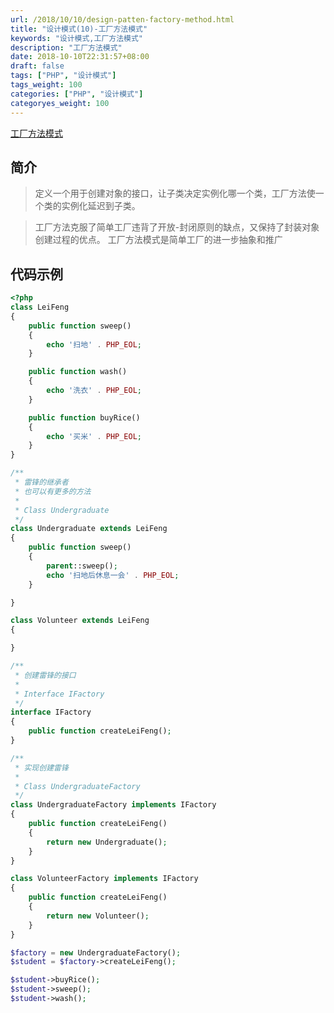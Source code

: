 ```yaml
---
url: /2018/10/10/design-patten-factory-method.html
title: "设计模式(10)-工厂方法模式"
keywords: "设计模式,工厂方法模式"
description: "工厂方法模式"
date: 2018-10-10T22:31:57+08:00
draft: false
tags: ["PHP", "设计模式"]
tags_weight: 100
categories: ["PHP", "设计模式"]
categoryes_weight: 100
---
```


[工厂方法模式](https://github.com/wenjy/design_patten_php/blob/master/src/FactoryMethod.php)

## 简介

> 定义一个用于创建对象的接口，让子类决定实例化哪一个类，工厂方法使一个类的实例化延迟到子类。

> 工厂方法克服了简单工厂违背了开放-封闭原则的缺点，又保持了封装对象创建过程的优点。
工厂方法模式是简单工厂的进一步抽象和推广

## 代码示例

```php
<?php
class LeiFeng
{
    public function sweep()
    {
        echo '扫地' . PHP_EOL;
    }

    public function wash()
    {
        echo '洗衣' . PHP_EOL;
    }

    public function buyRice()
    {
        echo '买米' . PHP_EOL;
    }
}

/**
 * 雷锋的继承者
 * 也可以有更多的方法
 *
 * Class Undergraduate
 */
class Undergraduate extends LeiFeng
{
    public function sweep()
    {
        parent::sweep();
        echo '扫地后休息一会' . PHP_EOL;
    }

}

class Volunteer extends LeiFeng
{

}

/**
 * 创建雷锋的接口
 *
 * Interface IFactory
 */
interface IFactory
{
    public function createLeiFeng();
}

/**
 * 实现创建雷锋
 *
 * Class UndergraduateFactory
 */
class UndergraduateFactory implements IFactory
{
    public function createLeiFeng()
    {
        return new Undergraduate();
    }
}

class VolunteerFactory implements IFactory
{
    public function createLeiFeng()
    {
        return new Volunteer();
    }
}

$factory = new UndergraduateFactory();
$student = $factory->createLeiFeng();

$student->buyRice();
$student->sweep();
$student->wash();
```
